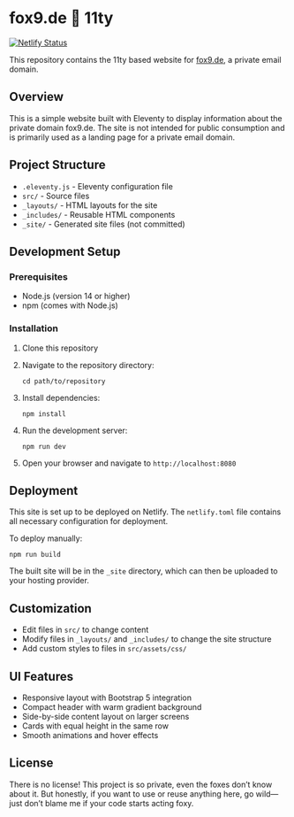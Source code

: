# fox9.de 🦊 11ty

[![Netlify Status](https://api.netlify.com/api/v1/badges/08d237c2-f7c1-42a5-a6a6-d88aa36965dc/deploy-status)](https://app.netlify.com/projects/fox9/deploys)

This repository contains the 11ty based website for [fox9.de](https://fox9.de), a private email domain.

## Overview

This is a simple website built with Eleventy to display information about the private domain fox9.de. The site is not intended for public consumption and is primarily used as a landing page for a private email domain.

## Project Structure

- `.eleventy.js` - Eleventy configuration file
- `src/` - Source files
- `_layouts/` - HTML layouts for the site
- `_includes/` - Reusable HTML components
- `_site/` - Generated site files (not committed)

## Development Setup

### Prerequisites

- Node.js (version 14 or higher)
- npm (comes with Node.js)

### Installation

1. Clone this repository

2. Navigate to the repository directory:
   ```
   cd path/to/repository
   ```

3. Install dependencies:
   ```
   npm install
   ```

4. Run the development server:
   ```
   npm run dev
   ```

5. Open your browser and navigate to `http://localhost:8080`

## Deployment

This site is set up to be deployed on Netlify. The `netlify.toml` file contains all necessary configuration for deployment.

To deploy manually:

```
npm run build
```

The built site will be in the `_site` directory, which can then be uploaded to your hosting provider.

## Customization

- Edit files in `src/` to change content
- Modify files in `_layouts/` and `_includes/` to change the site structure
- Add custom styles to files in `src/assets/css/`

## UI Features

- Responsive layout with Bootstrap 5 integration
- Compact header with warm gradient background
- Side-by-side content layout on larger screens
- Cards with equal height in the same row
- Smooth animations and hover effects

## License

There is no license! This project is so private, even the foxes don’t know about it. But honestly, if you want to use or reuse anything here, go wild—just don’t blame me if your code starts acting foxy.
